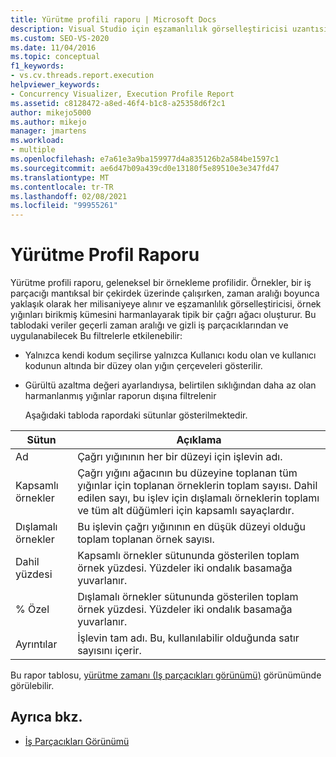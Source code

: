```yaml
---
title: Yürütme profili raporu | Microsoft Docs
description: Visual Studio için eşzamanlılık görselleştiricisi uzantısında geleneksel bir örnekleme profili olan yürütme profili raporu hakkında bilgi edinin.
ms.custom: SEO-VS-2020
ms.date: 11/04/2016
ms.topic: conceptual
f1_keywords:
- vs.cv.threads.report.execution
helpviewer_keywords:
- Concurrency Visualizer, Execution Profile Report
ms.assetid: c8128472-a8ed-46f4-b1c8-a25358d6f2c1
author: mikejo5000
ms.author: mikejo
manager: jmartens
ms.workload:
- multiple
ms.openlocfilehash: e7a61e3a9ba159977d4a835126b2a584be1597c1
ms.sourcegitcommit: ae6d47b09a439cd0e13180f5e89510e3e347fd47
ms.translationtype: MT
ms.contentlocale: tr-TR
ms.lasthandoff: 02/08/2021
ms.locfileid: "99955261"
---
```

# <a name="execution-profile-report"></a>Yürütme Profil Raporu
Yürütme profili raporu, geleneksel bir örnekleme profilidir. Örnekler, bir iş parçacığı mantıksal bir çekirdek üzerinde çalışırken, zaman aralığı boyunca yaklaşık olarak her milisaniyeye alınır ve eşzamanlılık görselleştiricisi, örnek yığınları birikmiş kümesini harmanlayarak tipik bir çağrı ağacı oluşturur. Bu tablodaki veriler geçerli zaman aralığı ve gizli iş parçacıklarından ve uygulanabilecek Bu filtrelerle etkilenebilir:

- Yalnızca kendi kodum seçilirse yalnızca Kullanıcı kodu olan ve kullanıcı kodunun altında bir düzey olan yığın çerçeveleri gösterilir.

- Gürültü azaltma değeri ayarlandıysa, belirtilen sıklığından daha az olan harmanlanmış yığınlar raporun dışına filtrelenir

  Aşağıdaki tabloda rapordaki sütunlar gösterilmektedir.

|Sütun|Açıklama|
|------------|-----------------|
|Ad|Çağrı yığınının her bir düzeyi için işlevin adı.|
|Kapsamlı örnekler|Çağrı yığını ağacının bu düzeyine toplanan tüm yığınlar için toplanan örneklerin toplam sayısı. Dahil edilen sayı, bu işlev için dışlamalı örneklerin toplamı ve tüm alt düğümleri için kapsamlı sayaçlardır.|
|Dışlamalı örnekler|Bu işlevin çağrı yığınının en düşük düzeyi olduğu toplam toplanan örnek sayısı.|
|Dahil yüzdesi|Kapsamlı örnekler sütununda gösterilen toplam örnek yüzdesi. Yüzdeler iki ondalık basamağa yuvarlanır.|
|% Özel|Dışlamalı örnekler sütununda gösterilen toplam örnek yüzdesi. Yüzdeler iki ondalık basamağa yuvarlanır.|
|Ayrıntılar|İşlevin tam adı. Bu, kullanılabilir olduğunda satır sayısını içerir.|

 Bu rapor tablosu, [yürütme zamanı (Iş parçacıkları görünümü)](../profiling/execution-time-threads-view.md) görünümünde görülebilir.

## <a name="see-also"></a>Ayrıca bkz.
- [İş Parçacıkları Görünümü](../profiling/threads-view-parallel-performance.md)